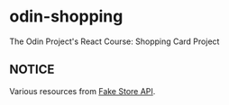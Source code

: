 # odin-shopping

The Odin Project's React Course: Shopping Card Project

## NOTICE

Various resources from [Fake Store API](https://fakestoreapi.com/).
